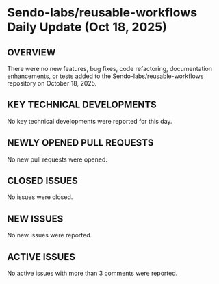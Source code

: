 # Sendo-labs/reusable-workflows Daily Update (Oct 18, 2025)
## OVERVIEW 
There were no new features, bug fixes, code refactoring, documentation enhancements, or tests added to the Sendo-labs/reusable-workflows repository on October 18, 2025.
## KEY TECHNICAL DEVELOPMENTS
No key technical developments were reported for this day.

## NEWLY OPENED PULL REQUESTS
No new pull requests were opened.

## CLOSED ISSUES
No issues were closed.

## NEW ISSUES
No new issues were reported.

## ACTIVE ISSUES
No active issues with more than 3 comments were reported.
